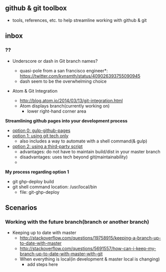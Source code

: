 ## github & git toolbox
  * tools, references, etc. to help streamline working with github & git


## inbox

###  ??
- Underscore or dash in Git branch names?
    * quasi-pole from a san francisco engineer*: https://twitter.com/kvnsmth/status/409026393755090945
    * dash seem to be the overwhelming choice

- Atom & Git Integration
    * http://blog.atom.io/2014/03/13/git-integration.html
    * Atom displays branch(currently working on)
        * lower right-hand corner area

__Streamlining github pages into your development process__
  * [option 0: gulp-github-pages](https://www.npmjs.com/package/gulp-gh-pages)
  * [option 1: using git tech only](https://gist.github.com/cobyism/4730490)
    * also includes a way to automate with a shell command(& gulp)
  * [option 2: using a third-party script](https://github.com/X1011/git-directory-deploy )
    * advantages: do not have to maintain build/dist in your master branch
    * disadvantages: uses tech beyond git(maintainability)
    *

__My process regarding option 1__

- git ghp-deploy build
- git shell command location: /usr/local/bin
    - file: git-ghp-deploy


## Scenarios

### Working with the future branch(branch or another branch)

- Keeping up to date with master
    * http://stackoverflow.com/questions/19758915/keeping-a-branch-up-to-date-with-master
    * http://stackoverflow.com/questions/5691557/how-can-i-keep-my-branch-up-to-date-with-master-with-git
    * When everything is local(in development & master local is changing)
        *   add steps here
